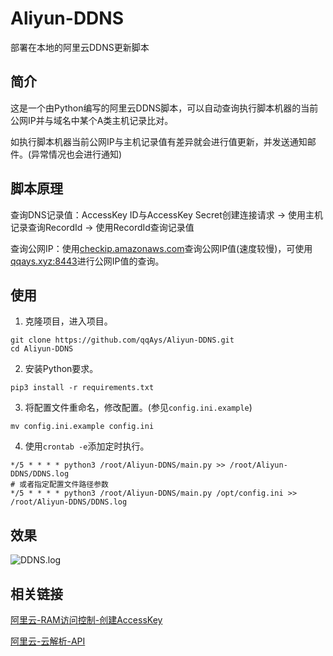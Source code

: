 # Aliyun-DDNS

部署在本地的阿里云DDNS更新脚本

## 简介

这是一个由Python编写的阿里云DDNS脚本，可以自动查询执行脚本机器的当前公网IP并与域名中某个A类主机记录比对。

如执行脚本机器当前公网IP与主机记录值有差异就会进行值更新，并发送通知邮件。(异常情况也会进行通知)

## 脚本原理

查询DNS记录值：AccessKey ID与AccessKey Secret创建连接请求 -> 使用主机记录查询RecordId -> 使用RecordId查询记录值

查询公网IP：使用[checkip.amazonaws.com](http://checkip.amazonaws.com)查询公网IP值(速度较慢)，可使用[qqays.xyz:8443](http://qqays.xyz:8443)进行公网IP值的查询。

## 使用

1. 克隆项目，进入项目。

```shell
git clone https://github.com/qqAys/Aliyun-DDNS.git
cd Aliyun-DDNS
```

2. 安装Python要求。

```shell
pip3 install -r requirements.txt
```

3. 将配置文件重命名，修改配置。(参见`config.ini.example`)

```shell
mv config.ini.example config.ini
```

4. 使用`crontab -e`添加定时执行。

```shell
*/5 * * * * python3 /root/Aliyun-DDNS/main.py >> /root/Aliyun-DDNS/DDNS.log
# 或者指定配置文件路径参数
*/5 * * * * python3 /root/Aliyun-DDNS/main.py /opt/config.ini >> /root/Aliyun-DDNS/DDNS.log
```

## 效果

![DDNS.log](https://cdn.qqays.xyz/uploads/2023/12/06/Snipaste_2023-12-06_09-49-35.png)

## 相关链接

[阿里云-RAM访问控制-创建AccessKey](https://ram.console.aliyun.com/manage/ak)

[阿里云-云解析-API](https://next.api.aliyun.com/api/Alidns/2015-01-09)
